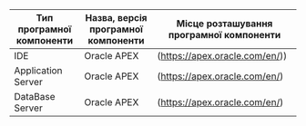 |Тип програмної компоненти|Назва, версія програмної компоненти| Місце розташування програмної компоненти|
|-------------------------|-----------------------------------|-----------------------------------------|
|IDE|Oracle APEX | (https://apex.oracle.com/en/))|
|Application Server|Oracle APEX|(https://apex.oracle.com/en/)|
|DataBase Server|Oracle APEX|(https://apex.oracle.com/en/)|
